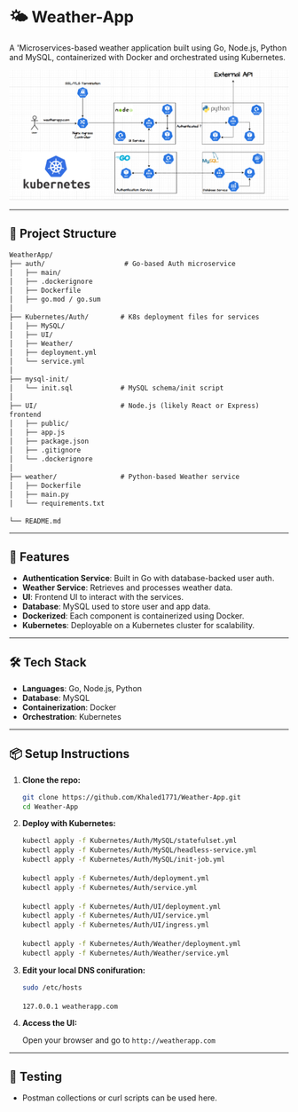 # 🌤️ Weather-App

A 'Microservices-based weather application built using Go, Node.js, Python and MySQL, containerized with Docker and orchestrated using Kubernetes.

![Weather App Banner](WeatherApp.png)

---

## 🧩 Project Structure

```
WeatherApp/
├── auth/                    # Go-based Auth microservice
│   ├── main/
│   ├── .dockerignore
│   ├── Dockerfile
│   ├── go.mod / go.sum
│
├── Kubernetes/Auth/        # K8s deployment files for services
│   ├── MySQL/
│   ├── UI/
│   ├── Weather/
│   ├── deployment.yml
│   └── service.yml
│
├── mysql-init/
│   └── init.sql            # MySQL schema/init script
│
├── UI/                     # Node.js (likely React or Express) frontend
│   ├── public/
│   ├── app.js
│   ├── package.json
│   ├── .gitignore
│   └── .dockerignore
│
├── weather/                # Python-based Weather service
│   ├── Dockerfile
│   ├── main.py
│   └── requirements.txt

└── README.md
```

---

## 🚀 Features

- **Authentication Service**: Built in Go with database-backed user auth.
- **Weather Service**: Retrieves and processes weather data.
- **UI**: Frontend UI to interact with the services.
- **Database**: MySQL used to store user and app data.
- **Dockerized**: Each component is containerized using Docker.
- **Kubernetes**: Deployable on a Kubernetes cluster for scalability.

---

## 🛠️ Tech Stack

- **Languages**: Go, Node.js, Python
- **Database**: MySQL
- **Containerization**: Docker
- **Orchestration**: Kubernetes

---

## 📦 Setup Instructions

1. **Clone the repo:**

   ```bash
   git clone https://github.com/Khaled1771/Weather-App.git
   cd Weather-App
   ```


3. **Deploy with Kubernetes:**

   ```bash
   kubectl apply -f Kubernetes/Auth/MySQL/statefulset.yml
   kubectl apply -f Kubernetes/Auth/MySQL/headless-service.yml
   kubectl apply -f Kubernetes/Auth/MySQL/init-job.yml

   kubectl apply -f Kubernetes/Auth/deployment.yml
   kubectl apply -f Kubernetes/Auth/service.yml

   kubectl apply -f Kubernetes/Auth/UI/deployment.yml
   kubectl apply -f Kubernetes/Auth/UI/service.yml
   kubectl apply -f Kubernetes/Auth/UI/ingress.yml

   kubectl apply -f Kubernetes/Auth/Weather/deployment.yml
   kubectl apply -f Kubernetes/Auth/Weather/service.yml
   ```

5. **Edit your local DNS conifuration:**

    ```bash
    sudo /etc/hosts

    127.0.0.1 weatherapp.com
    ```

6. **Access the UI:**

   Open your browser and go to `http://weatherapp.com`

---

## 🧪 Testing

- Postman collections or curl scripts can be used here.

